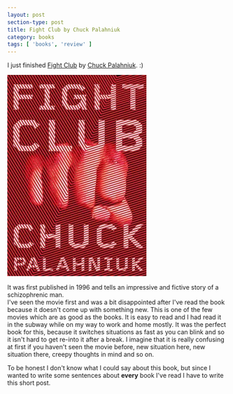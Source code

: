 ```yaml
---
layout: post
section-type: post
title: Fight Club by Chuck Palahniuk 
category: books
tags: [ 'books', 'review' ]
---
```


I just finished
[Fight Club](https://www.goodreads.com/book/show/5759.Fight_Club) by 
[Chuck Palahniuk](https://www.goodreads.com/author/show/2546.Chuck_Palahniuk). :)

[![Fight Club by Chuck Palahniuk](/img/books/fight-club.jpg)](https://www.goodreads.com/book/show/5759.Fight_Club)

It was first published in 1996 and tells an impressive and fictive story of a schizophrenic man.   
I've seen the movie first and was a bit disappointed after I've read the book because it doesn't come up with something new.
This is one of the few movies which are as good as the books.
It is easy to read and I had read it in the subway while on my way to work and home mostly. It was the perfect book for this, because it switches situations 
as fast as you can blink and so it isn't hard to get re-into it after a break.
I imagine that it is really confusing at first if you haven't seen the movie before, new situation here, new situation there, creepy thoughts in mind and so on.

To be honest I don't know what I could say about this book, but since I wanted to write some sentences about __every__ book I've read I have to write this short post.
